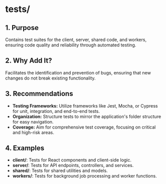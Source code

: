 # tests/

## 1. Purpose

Contains test suites for the client, server, shared code, and workers, ensuring code quality and reliability through automated testing.

## 2. Why Add It?

Facilitates the identification and prevention of bugs, ensuring that new changes do not break existing functionality.

## 3. Recommendations

- **Testing Frameworks:** Utilize frameworks like Jest, Mocha, or Cypress for unit, integration, and end-to-end tests.
- **Organization:** Structure tests to mirror the application's folder structure for easy navigation.
- **Coverage:** Aim for comprehensive test coverage, focusing on critical and high-risk areas.

## 4. Examples

- **client/**: Tests for React components and client-side logic.
- **server/**: Tests for API endpoints, controllers, and services.
- **shared/**: Tests for shared utilities and models.
- **workers/**: Tests for background job processing and worker functions.
